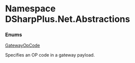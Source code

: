 # Namespace DSharpPlus.Net.Abstractions

### Enums

[GatewayOpCode](DSharpPlus.Net.Abstractions.GatewayOpCode.md)

Specifies an OP code in a gateway payload.

